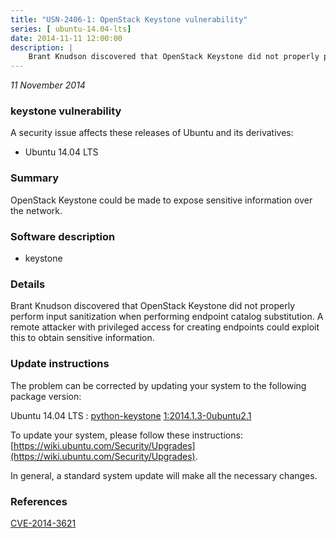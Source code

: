 ```yaml
---
title: "USN-2406-1: OpenStack Keystone vulnerability"
series: [ ubuntu-14.04-lts]
date: 2014-11-11 12:00:00
description: |
    Brant Knudson discovered that OpenStack Keystone did not properly perform input sanitization when performing endpoint catalog substitution. A remote attacker with privileged access for creating endpoints could exploit this to obtain sensitive information. 
--- 
```

 
 

*11 November 2014*

### keystone vulnerability

A security issue affects these releases of Ubuntu and its derivatives:

* Ubuntu 14.04 LTS

### Summary

OpenStack Keystone could be made to expose sensitive information over the network.

### Software description

* keystone 

### Details

Brant Knudson discovered that OpenStack Keystone did not properly perform input sanitization when performing endpoint catalog substitution. A remote attacker with privileged access for creating endpoints could exploit this to obtain sensitive information. 

### Update instructions

The problem can be corrected by updating your system to the following package version:

Ubuntu 14.04 LTS
 : [python-keystone](https://launchpad.net/ubuntu/+source/keystone) <span> [1:2014.1.3-0ubuntu2.1](https://launchpad.net/ubuntu/+source/keystone/1:2014.1.3-0ubuntu2.1) </span> 

To update your system, please follow these instructions: [https://wiki.ubuntu.com/Security/Upgrades](https://wiki.ubuntu.com/Security/Upgrades).

In general, a standard system update will make all the necessary changes. 

### References

 
 [CVE-2014-3621](http://people.ubuntu.com/~ubuntu-security/cve/CVE-2014-3621)
 

